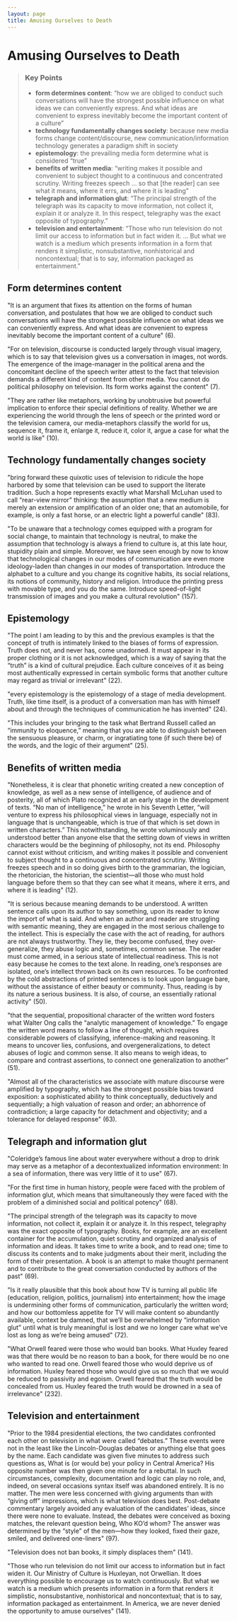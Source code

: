 ```yaml
---
layout: page
title: Amusing Ourselves to Death
---
```


# Amusing Ourselves to Death

> ### Key Points
> - **form determines content**: “how we are obliged to conduct such conversations will have the strongest possible influence on what ideas we can conveniently express. And what ideas are convenient to express inevitably become the important content of a culture”
> - **technology fundamentally changes society**: because new media forms change content/discourse, new communication/information technology generates a paradigm shift in society
> - **epistemology**: the prevailing media form determine what is considered “true”
> - **benefits of written media**: “writing makes it possible and convenient to subject thought to a continuous and concentrated scrutiny. Writing freezes speech ... so that [the reader] can see what it means, where it errs, and where it is leading”
> - **telegraph and information glut**: “The principal strength of the telegraph was its capacity to move information, not collect it, explain it or analyze it. In this respect, telegraphy was the exact opposite of typography.”
> - **television and entertainment**: “Those who run television do not limit our access to information but in fact widen it. ... But what we watch is a medium which presents information in a form that renders it simplistic, nonsubstantive, nonhistorical and noncontextual; that is to say, information packaged as entertainment.”

## Form determines content

"It is an argument that fixes its attention on the forms of human conversation, and postulates that how we are obliged to conduct such conversations will have the strongest possible influence on what ideas we can conveniently express. And what ideas are convenient to express inevitably become the important content of a culture" (6). 

"For on television, discourse is conducted largely through visual imagery, which is to say that television gives us a conversation in images, not words. The emergence of the image-manager in the political arena and the concomitant decline of the speech writer attest to the fact that television demands a different kind of content from other media. You cannot do political philosophy on television. Its form works against the content" (7). 

"They are rather like metaphors, working by unobtrusive but powerful implication to enforce their special definitions of reality. Whether we are experiencing the world through the lens of speech or the printed word or the television camera, our media-metaphors classify the world for us, sequence it, frame it, enlarge it, reduce it, color it, argue a case for what the world is like" (10). 

## Technology fundamentally changes society

"bring forward these quixotic uses of television to ridicule the hope harbored by some that television can be used to support the literate tradition. Such a hope represents exactly what Marshall McLuhan used to call “rear-view mirror” thinking: the assumption that a new medium is merely an extension or amplification of an older one; that an automobile, for example, is only a fast horse, or an electric light a powerful candle" (83). 

"To be unaware that a technology comes equipped with a program for social change, to maintain that technology is neutral, to make the assumption that technology is always a friend to culture is, at this late hour, stupidity plain and simple. Moreover, we have seen enough by now to know that technological changes in our modes of communication are even more ideology-laden than changes in our modes of transportation. Introduce the alphabet to a culture and you change its cognitive habits, its social relations, its notions of community, history and religion. Introduce the printing press with movable type, and you do the same. Introduce speed-of-light transmission of images and you make a cultural revolution" (157). 


## Epistemology

"The point I am leading to by this and the previous examples is that the concept of truth is intimately linked to the biases of forms of expression. Truth does not, and never has, come unadorned. It must appear in its proper clothing or it is not acknowledged, which is a way of saying that the “truth” is a kind of cultural prejudice. Each culture conceives of it as being most authentically expressed in certain symbolic forms that another culture may regard as trivial or irrelevant" (22). 

"every epistemology is the epistemology of a stage of media development. Truth, like time itself, is a product of a conversation man has with himself about and through the techniques of communication he has invented" (24). 

"This includes your bringing to the task what Bertrand Russell called an “immunity to eloquence,” meaning that you are able to distinguish between the sensuous pleasure, or charm, or ingratiating tone (if such there be) of the words, and the logic of their argument" (25). 

## Benefits of written media

"Nonetheless, it is clear that phonetic writing created a new conception of knowledge, as well as a new sense of intelligence, of audience and of posterity, all of which Plato recognized at an early stage in the development of texts. “No man of intelligence,” he wrote in his Seventh Letter, “will venture to express his philosophical views in language, especially not in language that is unchangeable, which is true of that which is set down in written characters.” This notwithstanding, he wrote voluminously and understood better than anyone else that the setting down of views in written characters would be the beginning of philosophy, not its end. Philosophy cannot exist without criticism, and writing makes it possible and convenient to subject thought to a continuous and concentrated scrutiny. Writing freezes speech and in so doing gives birth to the grammarian, the logician, the rhetorician, the historian, the scientist—all those who must hold language before them so that they can see what it means, where it errs, and where it is leading" (12).

"It is serious because meaning demands to be understood. A written sentence calls upon its author to say something, upon its reader to know the import of what is said. And when an author and reader are struggling with semantic meaning, they are engaged in the most serious challenge to the intellect. This is especially the case with the act of reading, for authors are not always trustworthy. They lie, they become confused, they over-generalize, they abuse logic and, sometimes, common sense. The reader must come armed, in a serious state of intellectual readiness. This is not easy because he comes to the text alone. In reading, one’s responses are isolated, one’s intellect thrown back on its own resources. To be confronted by the cold abstractions of printed sentences is to look upon language bare, without the assistance of either beauty or community. Thus, reading is by its nature a serious business. It is also, of course, an essentially rational activity" (50). 

"that the sequential, propositional character of the written word fosters what Walter Ong calls the “analytic management of knowledge.” To engage the written word means to follow a line of thought, which requires considerable powers of classifying, inference-making and reasoning. It means to uncover lies, confusions, and overgeneralizations, to detect abuses of logic and common sense. It also means to weigh ideas, to compare and contrast assertions, to connect one generalization to another" (51). 

"Almost all of the characteristics we associate with mature discourse were amplified by typography, which has the strongest possible bias toward exposition: a sophisticated ability to think conceptually, deductively and sequentially; a high valuation of reason and order; an abhorrence of contradiction; a large capacity for detachment and objectivity; and a tolerance for delayed response" (63). 

## Telegraph and information glut

"Coleridge’s famous line about water everywhere without a drop to drink may serve as a metaphor of a decontextualized information environment: In a sea of information, there was very little of it to use" (67). 

"For the first time in human history, people were faced with the problem of information glut, which means that simultaneously they were faced with the problem of a diminished social and political potency" (68). 

"The principal strength of the telegraph was its capacity to move information, not collect it, explain it or analyze it. In this respect, telegraphy was the exact opposite of typography. Books, for example, are an excellent container for the accumulation, quiet scrutiny and organized analysis of information and ideas. It takes time to write a book, and to read one; time to discuss its contents and to make judgments about their merit, including the form of their presentation. A book is an attempt to make thought permanent and to contribute to the great conversation conducted by authors of the past" (69). 

"Is it really plausible that this book about how TV is turning all public life (education, religion, politics, journalism) into entertainment; how the image is undermining other forms of communication, particularly the written word; and how our bottomless appetite for TV will make content so abundantly available, context be damned, that we’ll be overwhelmed by “information glut” until what is truly meaningful is lost and we no longer care what we’ve lost as long as we’re being amused" (72). 

"What Orwell feared were those who would ban books. What Huxley feared was that there would be no reason to ban a book, for there would be no one who wanted to read one. Orwell feared those who would deprive us of information. Huxley feared those who would give us so much that we would be reduced to passivity and egoism. Orwell feared that the truth would be concealed from us. Huxley feared the truth would be drowned in a sea of irrelevance" (232).

## Television and entertainment

"Prior to the 1984 presidential elections, the two candidates confronted each other on television in what were called “debates.” These events were not in the least like the Lincoln-Douglas debates or anything else that goes by the name. Each candidate was given five minutes to address such questions as, What is (or would be) your policy in Central America? His opposite number was then given one minute for a rebuttal. In such circumstances, complexity, documentation and logic can play no role, and, indeed, on several occasions syntax itself was abandoned entirely. It is no matter. The men were less concerned with giving arguments than with “giving off” impressions, which is what television does best. Post-debate commentary largely avoided any evaluation of the candidates’ ideas, since there were none to evaluate. Instead, the debates were conceived as boxing matches, the relevant question being, Who KO’d whom? The answer was determined by the “style” of the men—how they looked, fixed their gaze, smiled, and delivered one-liners" (97). 

"Television does not ban books, it simply displaces them" (141). 

"Those who run television do not limit our access to information but in fact widen it. Our Ministry of Culture is Huxleyan, not Orwellian. It does everything possible to encourage us to watch continuously. But what we watch is a medium which presents information in a form that renders it simplistic, nonsubstantive, nonhistorical and noncontextual; that is to say, information packaged as entertainment. In America, we are never denied the opportunity to amuse ourselves" (141). 








